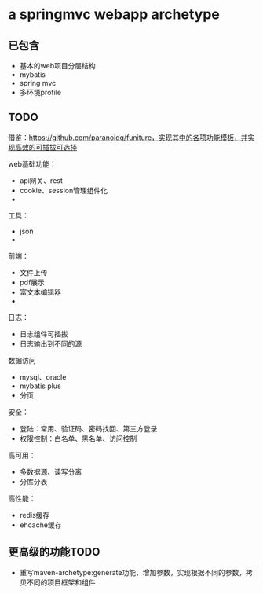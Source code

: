 # a springmvc webapp archetype


## 已包含
- 基本的web项目分层结构
- mybatis
- spring mvc
- 多环境profile


## TODO
借鉴：https://github.com/paranoidq/funiture，实现其中的各项功能模板，并实现高效的可插拔可选择

web基础功能：
- api网关、rest
- cookie、session管理组件化
-


工具：
- json
-


前端：
- 文件上传
- pdf展示
- 富文本编辑器
-



日志：
- 日志组件可插拔
- 日志输出到不同的源



数据访问
- mysql、oracle
- mybatis plus
- 分页


安全：
- 登陆：常用、验证码、密码找回、第三方登录
- 权限控制：白名单、黑名单、访问控制


高可用：
- 多数据源、读写分离
- 分库分表


高性能：
- redis缓存
- ehcache缓存



## 更高级的功能TODO
- 重写maven-archetype:generate功能，增加参数，实现根据不同的参数，拷贝不同的项目框架和组件